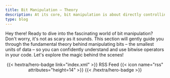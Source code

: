 ```yaml
---
title: Bit Manipulation – Theory
description: At its core, bit manipulation is about directly controlling individual 0s and 1s within a number to perform efficient calculations and logical operations.
type: blog
---
```


Hey there!  Ready to dive into the fascinating world of bit manipulation?  Don't worry, it's not as scary as it sounds.  This section will gently guide you through the fundamental theory behind manipulating bits – the smallest units of data – so you can confidently understand and use bitwise operators in your code. Let's explore the magic behind the scenes!

<div style="text-align: center; margin-top: 1em;">
{{< hextra/hero-badge link="index.xml" >}}
  <span>RSS Feed</span>
  {{< icon name="rss" attributes="height=14" >}}
{{< /hextra/hero-badge >}}
</div>
